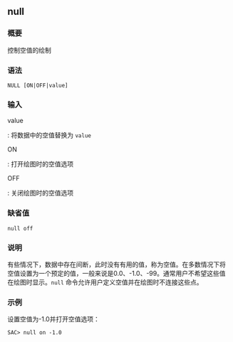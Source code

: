 ## null 

### 概要

控制空值的绘制

### 语法

``` {.bash}
NULL [ON|OFF|value]
```

### 输入

value

:   将数据中的空值替换为 `value`

ON

:   打开绘图时的空值选项

OFF

:   关闭绘图时的空值选项

### 缺省值

``` {.bash}
null off
```

### 说明

有些情况下，数据中存在间断，此时没有有用的值，称为空值。在多数情况下将
空值设置为一个预定的值，一般来说是0.0、-1.0、-99。通常用户不希望这些值
在绘图时显示。`null` 命令允许用户定义空值并在绘图时不连接这些点。

### 示例

设置空值为-1.0并打开空值选项：

``` {.bash}
SAC> null on -1.0
```
